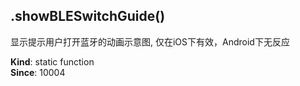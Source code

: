<a name="module_miot/host/ui.showBLESwitchGuide"></a>

## .showBLESwitchGuide()
显示提示用户打开蓝牙的动画示意图, 仅在iOS下有效，Android下无反应

**Kind**: static function  
**Since**: 10004  
